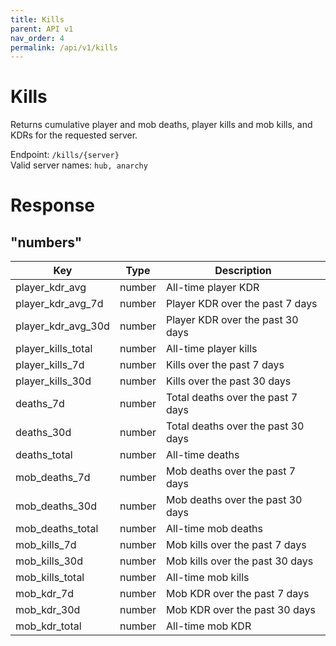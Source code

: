 ```yaml
---
title: Kills
parent: API v1
nav_order: 4
permalink: /api/v1/kills
---
```


# Kills

Returns cumulative player and mob deaths, player kills and mob kills, and KDRs for the requested server.

Endpoint: `/kills/{server}`
<br />
Valid server names: `hub, anarchy`

# Response

## "numbers"

| Key                   | Type   | Description                        |
|-----------------------|--------|------------------------------------|
| player\_kdr\_avg      | number | All\-time player KDR               |
| player\_kdr\_avg\_7d  | number | Player KDR over the past 7 days    |
| player\_kdr\_avg\_30d | number | Player KDR over the past 30 days   |
| player\_kills\_total  | number | All\-time player kills             |
| player\_kills\_7d     | number | Kills over the past 7 days         |
| player\_kills\_30d    | number | Kills over the past 30 days        |
| deaths\_7d            | number | Total deaths over the past 7 days  |
| deaths\_30d           | number | Total deaths over the past 30 days |
| deaths\_total         | number | All\-time deaths                   |
| mob\_deaths\_7d       | number | Mob deaths over the past 7 days    |
| mob\_deaths\_30d      | number | Mob deaths over the past 30 days   |
| mob\_deaths\_total    | number | All\-time mob deaths               |
| mob\_kills\_7d        | number | Mob kills over the past 7 days     |
| mob\_kills\_30d       | number | Mob kills over the past 30 days    |
| mob\_kills\_total     | number | All\-time mob kills                |
| mob\_kdr\_7d          | number | Mob KDR over the past 7 days       |
| mob\_kdr\_30d         | number | Mob KDR over the past 30 days      |
| mob\_kdr\_total       | number | All\-time mob KDR                  |

